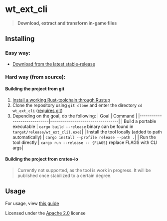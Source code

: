 # wt_ext_cli
>**Download, extract and transform in-game files**

## Installing

### Easy way:
- [Download from the latest stable-release](https://github.com/Warthunder-Open-Source-Foundation/wt_ext_cli/releases?q=prerelease:false)

### Hard way (from source):
#### Building the project from git
1. <a href="https://www.rust-lang.org/tools/install">Install a working Rust-toolchain through Rustup</a>
2. Clone the repository  using `git clone` and enter the directory `cd wt_ext_cli` ([requires git](https://github.com/git-guides/install-git))
3. Depending on the goal, do the following:
   | Goal                        | Command                          |
   |-----------------------------|----------------------------------|
   | Build a portable executable                               | `cargo build --release` binary can be found in `target/release/wt_ext_cli(.exe)`|
   | Install the tool locally (added to path automatically)    | `cargo install --profile release --path .`|
   | Run the tool directly                                     | `cargo run --release -- {FLAGS}` replace FLAGS with CLI args|

#### Building the project from crates-io
>Currently not supported, as the tool is work in progress. It will be published once stabilized to a certain degree.

## Usage
For usage, view [this guide](https://github.com/Warthunder-Open-Source-Foundation/wt_ext_cli/blob/master/usage_manual.md)
  
  
Licensed under the [Apache 2.0](https://github.com/Warthunder-Open-Source-Foundation/wt_blk/blob/master/LICENSE) license

